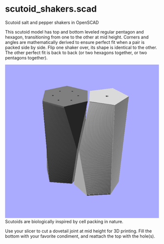 # scutoid_shakers.scad
Scutoid salt and pepper shakers in OpenSCAD

This scutoid model has top and bottom leveled regular pentagon and hexagon, transitioning from one to the other at mid height.  Corners and angles are mathematically derived to ensure perfect fit when a pair is packed side by side.  Flip one shaker over, its shape is identical to the other.  The other perfect fit is back to back (or two hexagons together, or two pentagons together).

![Pair of scutoid salt and pepper shakers side by side](./scutoid_shakers.png)Scutoids are biologically inspired by cell packing in nature.

Use your slicer to cut a dovetail joint at mid height for 3D printing.  Fill the bottom with your favorite condiment, and reattach the top with the hole(s).

